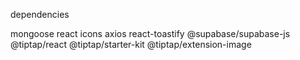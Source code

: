 dependencies

mongoose
react icons
axios
react-toastify
@supabase/supabase-js  
@tiptap/react @tiptap/starter-kit @tiptap/extension-image
